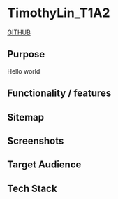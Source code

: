 # TimothyLin_T1A2

[GITHUB](https://github.com/timtam8181?tab=repositories)

## Purpose 
Hello world

## Functionality / features 

## Sitemap

## Screenshots

## Target Audience

## Tech Stack 
